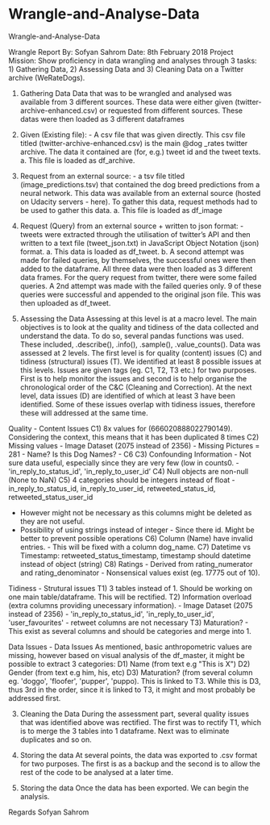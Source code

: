 # Wrangle-and-Analyse-Data
Wrangle-and-Analyse-Data


Wrangle Report
By: Sofyan Sahrom
Date: 8th February 2018
Project Mission: Show proficiency in data wrangling and analyses through 3 tasks: 1) Gathering Data, 2) Assessing Data and 3) Cleaning Data on a Twitter archive (WeRateDogs).


1) Gathering Data
Data that was to be wrangled and analysed was available from 3 different sources. These data were either given (twitter-archive-enhanced.csv) or requested from different sources. These datas were then loaded as 3 different dataframes

1) Given (Existing file): - A csv file that was given directly. This csv file titled (twitter-archive-enhanced.csv) is the main @dog _rates twitter archive. The data it contained are (for, e.g.) tweet id and the tweet texts.
a. This file is loaded as df_archive.

2) Request from an external source: - a tsv file titled (image_predictions.tsv) that contained the dog breed predictions from a neural network. This data was available from an external source (hosted on Udacity servers - here). To gather this data, request methods had to be used to gather this data.
a. This file is loaded as df_image

3) Request (Query) from an external source + written to json format: - tweets were extracted through the utilisation of twitter’s API and then written to a text file (tweet_json.txt) in JavaScript Object Notation (json) format.
a. This data is loaded as df_tweet.
b. A second attempt was made for failed queries, by themselves, the successful ones were then added to the dataframe.
All three data were then loaded as 3 different data frames.
For the query request from twitter, there were some failed queries. A 2nd attempt was made with the failed queries only. 9 of these queries were successful and appended to the original json file. This was then uploaded as df_tweet.

2) Assessing the Data
Assessing at this level is at a macro level. The main objectives is to look at the quality and tidiness of the data collected and understand the data. To do so, several pandas functions was used. These included, .describe(), .info(), .sample(), .value_counts().
Data was assessed at 2 levels. The first level is for quality (content) issues (C) and tidiness (structural) issues (T). 
We identified at least 8 possible issues at this levels. Issues are given tags (eg. C1, T2, T3 etc.) for two purposes. First is to help monitor the issues and second is to help organise the chronological order of the C&C (Cleaning and Correction).
At the next level, data issues (D) are identified of which at least 3 have been identified. Some of these issues overlap with tidiness issues, therefore these will addressed at the same time.

Quality - Content Issues 
C1) 8x values for (666020888022790149). Considering the context, this means that it has been duplicated 8 times 
C2) Missing values - Image Dataset (2075 instead of 2356) - Missing Pictures = 281 - Name? Is this Dog Names? - C6 
C3) Confounding Information - Not sure data useful, especially since they are very few (low in counts0. - 'in_reply_to_status_id', 'in_reply_to_user_id’ 
C4) Null objects are non-null (None to NaN) 
C5) 4 categories should be integers instead of float - in_reply_to_status_id, in_reply_to_user_id, retweeted_status_id, retweeted_status_user_id 
- However might not be necessary as this columns might be deleted as they are not useful. 
- Possibility of using strings instead of integer - Since there id. Might be better to prevent possible operations 
C6) Column (Name) have invalid entries. - This will be fixed with a column dog_name. 
C7) Datetime vs Timestamp: retweeted_status_timestamp, timestamp should datetime instead of object (string) 
C8) Ratings - Derived from rating_numerator and rating_denominator - Nonsensical values exist (eg. 17775 out of 10). 

Tidiness - Strutural issues 
T1) 3 tables instead of 1. Should be working on one main table/dataframe. This will be rectified. 
T2) Information overload (extra columns providing unecessary information). - Image Dataset (2075 instead of 2356) - 'in_reply_to_status_id', 'in_reply_to_user_id', 'user_favourites' - retweet columns are not necessary 
T3) Maturation? - This exist as several columns and should be categories and merge into 1. 

Data Issues - Data Issues As mentioned, basic anthropometric values are missing, however based on visual analysis of the df_master, it might be possible to extract 3 categories: 
D1) Name (from text e.g "This is X") 
D2) Gender (from text e.g him, his, etc) 
D3) Maturation? (from several column eg. 'doggo', 'floofer', 'pupper', 'puppo). This is linked to T3. While this is D3, thus 3rd in the order, since it is linked to T3, it might and most probably be addressed first.

3) Cleaning the Data
During the assessment part, several quality issues that was identified above was rectified. The first was to rectify T1, which is to merge the 3 tables into 1 dataframe. Next was to eliminate duplicates and so on.

4) Storing the data
At several points, the data was exported to .csv format for two purposes. The first is as a backup and the second is to allow the rest of the code to be analysed at a later time.

5) Storing the data
Once the data has been exported. We can begin the analysis.


Regards
Sofyan Sahrom
